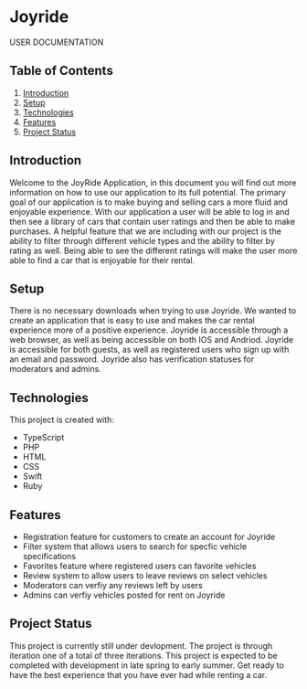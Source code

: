 # Joyride
USER DOCUMENTATION

## Table of Contents
1. [Introduction](#intro)
2. [Setup](#set)
3. [Technologies](#tech)
4. [Features](#feat)
5. [Project Status](#status)


## Introduction <a name="intro"></a>
Welcome to the JoyRide Application, in this document you will find out more information on how to use our application to its full potential. The primary goal of our application
is to make buying and selling cars a more fluid and enjoyable experience. With our application a user will be able to log in and then see a library of cars that contain user
ratings and then be able to make purchases. A helpful feature that we are including with our project is the ability to filter through different vehicle types and the ability to
filter by rating as well. Being able to see the different ratings will make the user more able to find a car that is enjoyable for their rental. 

<a name="set"></a>
## Setup
There is no necessary downloads when trying to use Joyride. We wanted to create an application that is easy to use and makes the car rental experience more of a positive experience.  Joyride is accessible through a web browser, as well as being accessible on both IOS and Andriod. Joyride is accessible
for both guests, as well as registered users who sign up with an email and password. Joyride also has verification statuses for moderators and admins.

<a name="tech"></a>
## Technologies
This project is created with:
* TypeScript
* PHP
* HTML
* CSS
* Swift
* Ruby

<a name="feat"></a>
## Features
* Registration feature for customers to create an account for Joyride
* Filter system that allows users to search for specfic vehicle specifications
* Favorites feature where registered users can favorite vehicles
* Review system to allow users to leave reviews on select vehicles
* Moderators can verfiy any reviews left by users
* Admins can verfiy vehicles posted for rent on Joyride

<a name="status"></a>
## Project Status
This project is currently still under devlopment. The project is through iteration one of a total of three iterations. This project is expected to be completed with development in late spring to early summer. Get ready to have the best experience that you have ever had while renting a car. 
